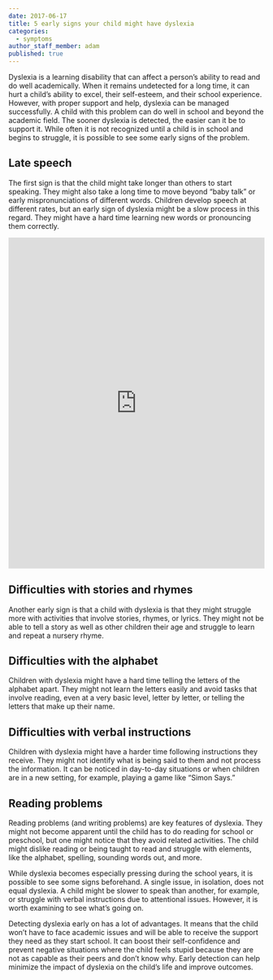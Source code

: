 ```yaml
---
date: 2017-06-17
title: 5 early signs your child might have dyslexia 
categories:
  - symptoms
author_staff_member: adam
published: true
---
```

Dyslexia is a learning disability that can affect a person’s ability to read and do well academically. When it remains undetected for a long time, it can hurt a child’s ability to excel, their self-esteem, and their school experience. However, with proper support and help, dyslexia can be managed successfully. A child with this problem can do well in school and beyond the academic field. The sooner dyslexia is detected, the easier can it be to support it. While often it is not recognized until a child is in school and begins to struggle, it is possible to see some early signs of the problem.

## Late speech
The first sign is that the child might take longer than others to start speaking. They might also take a long time to move beyond “baby talk” or early mispronunciations of different words. Children develop speech at different rates, but an early sign of dyslexia might be a slow process in this regard. They might have a hard time learning new words or pronouncing them correctly.

<iframe id="sib" width="100%" height="650px" src="https://17abdf7c.sibforms.com/serve/MUIEAG4ABlzn5_C_d69co9dMTJhZ1MUKaiJn_J_RYUNAmIL1lrvA4Gs0wSHmhPwjICXLAgEZpNE3ZOgSBlVQrHfX03rsOTOBaDKC1qmkA8rPsFX-_n9SGyMFuLMq4HW8IS3QiFNGRrXwck-HGS-4x97tBzwU31t_y6ZZlFUZWsqyhQkOi1dF-uS8G35RKhw4SzBKGSZI_evYbYHv" frameborder="0" scrolling="auto" allowfullscreen style="display: block;margin-left: auto;margin-right: auto;max-width: 100%;"></iframe>

## Difficulties with stories and rhymes
Another early sign is that a child with dyslexia is that they might struggle more with activities that involve stories, rhymes, or lyrics. They might not be able to tell a story as well as other children their age and struggle to learn and repeat a nursery rhyme.

## Difficulties with the alphabet 
Children with dyslexia might have a hard time telling the letters of the alphabet apart. They might not learn the letters easily and avoid tasks that involve reading, even at a very basic level, letter by letter, or telling the letters that make up their name.

## Difficulties with verbal instructions
Children with dyslexia might have a harder time following instructions they receive. They might not identify what is being said to them and not process the information. It can be noticed in day-to-day situations or when children are in a new setting, for example, playing a game like “Simon Says.”

## Reading problems 
Reading problems (and writing problems) are key features of dyslexia. They might not become apparent until the child has to do reading for school or preschool, but one might notice that they avoid related activities. The child might dislike reading or being taught to read and struggle with elements, like the alphabet, spelling, sounding words out, and more. 

While dyslexia becomes especially pressing during the school years, it is possible to see some signs beforehand. A single issue, in isolation, does not equal dyslexia. A child might be slower to speak than another, for example, or struggle with verbal instructions due to attentional issues. However, it is worth examining to see what’s going on.

Detecting dyslexia early on has a lot of advantages. It means that the child won’t have to face academic issues and will be able to receive the support they need as they start school. It can boost their self-confidence and prevent negative situations where the child feels stupid because they are not as capable as their peers and don’t know why. Early detection can help minimize the impact of dyslexia on the child’s life and improve outcomes.
